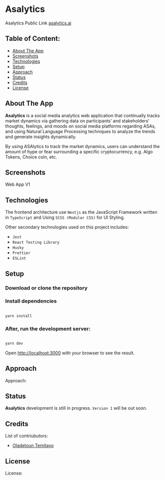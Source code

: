 # Asalytics

Asalytics Public Link [asalytics.ai](https://asalytics.ai)

## Table of Content:

-   [About The App](#about-the-app)
-   [Screenshots](#screenshots)
-   [Technologies](#technologies)
-   [Setup](#setup)
-   [Approach](#approach)
-   [Status](#status)
-   [Credits](#credits)
-   [License](#license)

## About The App

**Asalytics** is a social media analytics web application that continually tracks market dynamics via gathering data on
participants’ and stakeholders’ thoughts, feelings, and moods on social media platforms regarding ASAs, and using
Natural Language Processing techniques to analyze the trends and generate insights dynamically.

By using ASAlytics to track the market dynamics, users can understand the amount of hype or fear surrounding a specific cryptocurrency,
e.g. Algo Tokens, Choice coin, etc.

## Screenshots

Web App V1

## Technologies

The frontend architecture use `Nextjs` as the JavaScript Framework written in `TypeScript` and Using `SCSS (Modular CSS)` for UI Styling.

Other secondary technologies used on this project includes:

-   `Jest`
-   `React Testing Library`
-   `Husky`
-   `Prettier`
-   `ESLint`

## Setup

### Download or clone the repository

### Install dependencies

```bash

yarn install
```

### After, run the development server:

```bash

yarn dev
```

Open [http://localhost:3000](http://localhost:3000) with your browser to see the result.

## Approach

Approach:

## Status

**Asalytics** development is still in progress. `Version 1` will be out soon.

## Credits

List of contriubutors:

-   [Oladetoun Temitayo](https://temi.vercel.app/)

## License

License:
